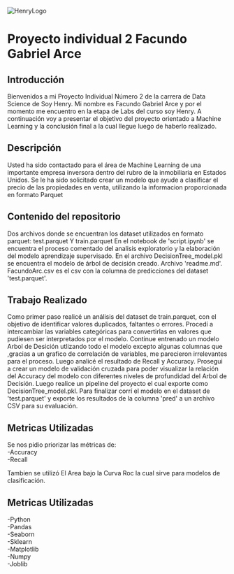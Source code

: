 ![HenryLogo](https://d31uz8lwfmyn8g.cloudfront.net/Assets/logo-henry-white-lg.png)
​
# Proyecto individual 2 Facundo Gabriel Arce

## **Introducción**
Bienvenidos a mi Proyecto Individual Número 2 de la carrera de Data Science de Soy Henry. Mi nombre es Facundo Gabriel Arce y por el momento me encuentro en la etapa de Labs del curso soy Henry. A continuación voy a presentar el objetivo del proyecto orientado a Machine Learning y la conclusión final a la cual llegue luego de haberlo realizado.

## **Descripción**

Usted ha sido contactado para el área de Machine Learning de una importante empresa inversora dentro del rubro de la inmobiliaria en Estados Unidos. Se le ha sido solicitado crear un modelo que ayude a clasificar el precio de las propiedades en venta, utilizando la informacion proporcionada en formato Parquet


## **Contenido del repositorio** 

Dos archivos donde se encuentran los dataset utilizados en formato parquet:
test.parquet Y train.parquet
En el notebook de 'script.ipynb' se encuentra el proceso comentado del analisis exploratorio y la elaboración del modelo aprendizaje supervisado.
En el archivo DecisionTree_model.pkl se encuentra el modelo de árbol de decisión creado.
Archivo 'readme.md'.
FacundoArc.csv es el csv con la columna de predicciones del dataset 'test.parquet'.

## **Trabajo Realizado** 
Como primer paso realicé un análisis del dataset de train.parquet, con el objetivo de identificar valores duplicados, faltantes o errores. Procedí a intercambiar las variables categóricas para convertirlas en valores que pudiesen ser interpretados por el modelo. Continue entrenado un modelo Arbol de Desición utlizando todo el modelo excepto algunas columnas que ,gracias a un grafico de correlación de variables, me parecieron irrelevantes para el proceso. Luego analicé el resultado de Recall y Accuracy. Prosegui a crear un modelo de validación cruzada para poder visualizar la relación del Accuracy del modelo con diferentes niveles de profundidad del Arbol de Decisión.
Luego realice un pipeline del proyecto el cual exporte como DecisionTree_model.pkl.
Para finalizar corrí el modelo en el dataset de 'test.parquet' y exporte los resultados de la columna 'pred' a un archivo CSV para su evaluación.



## **Metricas Utilizadas** 

Se nos pidio priorizar las métricas de:</br> 
-Accuracy</br>
-Recall 

Tambien se utilizó El Area bajo la Curva Roc la cual sirve para modelos de clasificación.

## **Metricas Utilizadas**

-Python</br>
-Pandas</br>
-Seaborn</br>
-Sklearn</br>
-Matplotlib</br>
-Numpy</br>
-Joblib



